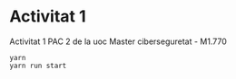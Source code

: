 Activitat 1
===========

Activitat 1 PAC 2 de la uoc Master ciberseguretat - M1.770 
```
yarn
yarn run start
```

